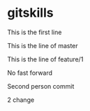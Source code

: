 # gitskills

This is the first line


This is the line of master

This is the line of feature/1

No fast forward

Second person commit

2 change
